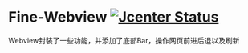 # Fine-Webview [![Jcenter Status](https://api.bintray.com/packages/openproject/maven/fine-webview/images/download.svg)](https://bintray.com/openproject/maven/lesscode)
Webview封装了一些功能，并添加了底部Bar，操作网页前进后退以及刷新 

 